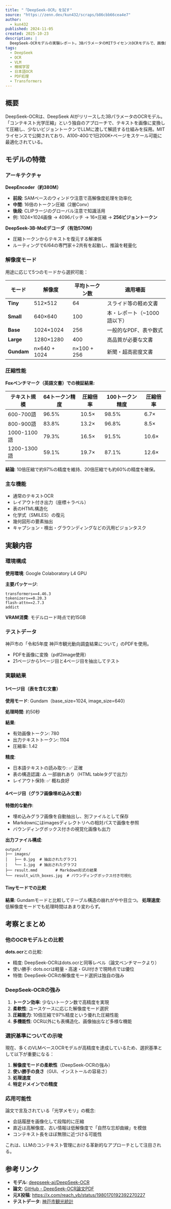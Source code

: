 ```yaml
---
title: "「DeepSeek-OCR」を試す"
source: "https://zenn.dev/kun432/scraps/b86cbb66cea4e7"
author:
  - kun432
published: 2024-11-05
created: 2025-10-23
description: |
  DeepSeek-OCRモデルの実験レポート。3BパラメータのMITライセンスOCRモデルで、画像圧縮による効率的な文書認識と複数の解像度モードによる柔軟な精度調整が特徴。神戸市の観光統計PDFを用いた日本語OCRの実証実験を実施。
tags:
  - DeepSeek
  - OCR
  - VLM
  - 機械学習
  - 日本語OCR
  - PDF処理
  - Transformers
---
```


## 概要

DeepSeek-OCRは、DeepSeek AIがリリースした3BパラメータのOCRモデル。「コンテキスト光学圧縮」という独自のアプローチで、テキストを画像に変換して圧縮し、少ないビジョントークンでLLMに渡して解読する仕組みを採用。MITライセンスで公開されており、A100-40Gで1日200K+ページをスケール可能に最適化されている。

## モデルの特徴

### アーキテクチャ

**DeepEncoder（約380M）**

- **前段**: SAMベースのウィンドウ注意で高解像度処理を効率化
- **中間**: 16倍のトークン圧縮（2層Conv）
- **後段**: CLIPラージのグローバル注意で知識活用
- 例: 1024×1024画像 → 4096パッチ → 16×圧縮 → **256ビジョントークン**

**DeepSeek-3B-MoEデコーダ（有効570M）**

- 圧縮トークンからテキストを復元する解凍係
- ルーティングで6/64の専門家＋2共有を起動し、推論を軽量化

### 解像度モード

用途に応じて5つのモードから選択可能：

| モード | 解像度 | 平均トークン数 | 適用場面 |
|--------|--------|---------------|----------|
| **Tiny** | 512×512 | 64 | スライド等の軽め文書 |
| **Small** | 640×640 | 100 | 本・レポート（~1000語以下） |
| **Base** | 1024×1024 | 256 | 一般的なPDF、表や数式 |
| **Large** | 1280×1280 | 400 | 高品質が必要な文書 |
| **Gundam** | n×640 + 1024 | n×100 + 256 | 新聞・超高密度文書 |

### 圧縮性能

**Foxベンチマーク（英語文書）での検証結果:**

| テキスト規模 | 64トークン精度 | 圧縮倍率 | 100トークン精度 | 圧縮倍率 |
|-------------|---------------|---------|----------------|---------|
| 600-700語 | 96.5% | 10.5× | 98.5% | 6.7× |
| 800-900語 | 83.8% | 13.2× | 96.8% | 8.5× |
| 1000-1100語 | 79.3% | 16.5× | 91.5% | 10.6× |
| 1200-1300語 | 59.1% | 19.7× | 87.1% | 12.6× |

**結論**: 10倍圧縮で約97%の精度を維持、20倍圧縮でも約60%の精度を確保。

### 主な機能

- 通常のテキストOCR
- レイアウト付き出力（座標＋ラベル）
- 表のHTML構造化
- 化学式（SMILES）の復元
- 幾何図形の要素抽出
- キャプション・検出・グラウンディングなどの汎用ビジョンタスク

## 実験内容

### 環境構成

**使用環境**: Google Colaboratory L4 GPU

**主要パッケージ**:

```
transformers==4.46.3
tokenizers==0.20.3
flash-attn==2.7.3
addict
```

**VRAM消費**: モデルロード時点で約15GB

### テストデータ

神戸市の「令和5年度 神戸市観光動向調査結果について」のPDFを使用。

- PDFを画像に変換（pdf2image使用）
- 21ページから1ページ目と4ページ目を抽出してテスト

### 実験結果

#### 1ページ目（表を含む文書）

**使用モード**: Gundam（base_size=1024, image_size=640）

**処理時間**: 約50秒

**結果**:

- 有効画像トークン: 780
- 出力テキストトークン: 1104
- 圧縮率: 1.42

**精度**:

- 日本語テキストの読み取り: ✅ 正確
- 表の構造認識: △ 一部崩れあり（HTML tableタグで出力）
- レイアウト保持: ✅ 概ね良好

#### 4ページ目（グラフ画像埋め込み文書）

**特徴的な動作**:

- 埋め込みグラフ画像を自動抽出し、別ファイルとして保存
- Markdownにはimagesディレクトリへの相対パスで画像を参照
- バウンディングボックス付きの視覚化画像も出力

**出力ファイル構成**:

```
output/
├── images/
│   ├── 0.jpg  # 抽出されたグラフ1
│   └── 1.jpg  # 抽出されたグラフ2
├── result.mmd        # Markdown形式の結果
└── result_with_boxes.jpg  # バウンディングボックス付き可視化
```

#### Tinyモードでの比較

**結果**: Gundamモードと比較してテーブル構造の崩れがやや目立つ。
**処理速度**: 低解像度モードでも処理時間はあまり変わらず。

## 考察とまとめ

### 他のOCRモデルとの比較

**dots.ocr**との比較:

- 精度: DeepSeek-OCRはdots.ocrと同等レベル（論文ベンチマークより）
- 使い勝手: dots.ocrは軽量・高速・GUI付きで現時点では優位
- 特徴: DeepSeek-OCRの解像度モード選択は独自の強み

### DeepSeek-OCRの強み

1. **トークン効率**: 少ないトークン数で高精度を実現
2. **柔軟性**: ユースケースに応じた解像度モード選択
3. **圧縮能力**: 10倍圧縮で97%精度という優れた圧縮性能
4. **多機能性**: OCR以外にも表構造化、画像抽出など多様な機能

### 選択基準についての示唆

現在、多くのVLMベースOCRモデルが高精度を達成しているため、選択基準として以下が重要になる：

1. **解像度モードの柔軟性**（DeepSeek-OCRの強み）
2. **使い勝手の良さ**（GUI、インストールの容易さ）
3. **処理速度**
4. **特定ドメインでの精度**

### 応用可能性

論文で言及されている「光学メモリ」の概念:

- 会話履歴を画像化して段階的に圧縮
- 直近は高解像度、古い情報は低解像度で「自然な忘却曲線」を模倣
- コンテキスト長をほぼ無限に近づける可能性

これは、LLMのコンテキスト管理における革新的なアプローチとして注目される。

## 参考リンク

- **モデル**: [deepseek-ai/DeepSeek-OCR](https://huggingface.co/deepseek-ai/DeepSeek-OCR)
- **論文**: [GitHub - DeepSeek-OCR論文PDF](https://github.com/deepseek-ai/DeepSeek-OCR/tree/main/DeepSeek_OCR_paper.pdf)
- **元X投稿**: <https://x.com/reach_vb/status/1980170192392270227>
- **テストデータ**: [神戸市観光統計](https://www.city.kobe.lg.jp/a64051/shise/toke/sightseeing.html)
